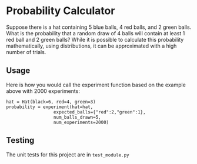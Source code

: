 # Probability Calculator

Suppose there is a hat containing 5 blue balls, 4 red balls, and 2 green balls. What is the probability that a random draw of 4 balls will contain at least 1 red ball and 2 green balls? While it is possible to calculate this probability mathematically, using distributions, it can be approximated with a high number of trials.

## Usage

Here is how you would call the experiment function based on the example above with 2000 experiments:

    hat = Hat(black=6, red=4, green=3)
    probability = experiment(hat=hat,
                      expected_balls={"red":2,"green":1},
                      num_balls_drawn=5,
                      num_experiments=2000)

## Testing

The unit tests for this project are in `test_module.py`
